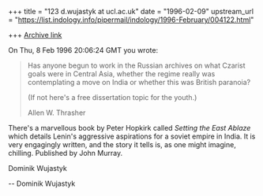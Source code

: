 +++
title = "123 d.wujastyk at ucl.ac.uk"
date = "1996-02-09"
upstream_url = "https://list.indology.info/pipermail/indology/1996-February/004122.html"

+++
[Archive link](https://list.indology.info/pipermail/indology/1996-February/004122.html)

On Thu,  8 Feb 1996 20:06:24 GMT you wrote:

>Has anyone begun to work in the Russian archives on what Czarist goals 
>were in Central Asia, whether the regime really was contemplating a move 
>on India or whether this was British paranoia?
>
>(If not here's a free dissertation topic for the youth.)
>
>
>
>Allen W. Thrasher

There's a marvellous book by Peter Hopkirk called _Setting the East Ablaze_
which details Lenin's aggressive aspirations for a soviet empire in India.  It
is very engagingly written, and the story it tells is, as one might imagine,
chilling.  Published by John Murray.

Dominik Wujastyk


--
Dominik Wujastyk






